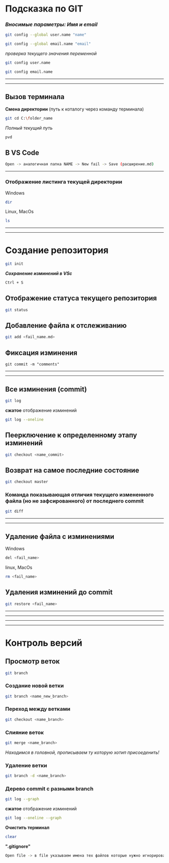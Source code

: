 # Подсказка по GIT

### *Вносимые параметры: Имя и email*
```sh
git config --global user.name "name"
```
```sh
git config --global email.name "email"
```
*проверка текущего значения переменной*
```sh
git config user.name
```
```sh
git config email.name
```
---
---
## Вызов терминала

**Смена директории** (путь к коталогу через команду терминала)
```sh
git cd C:\folder_name
```
*Полный текущий путь*
```sh
pvd
```

## В VS Code
```sh
Open -> аналогичная папка NAME -> New fail -> Save (расширение.md)
```
---
### Отображение листинга текущей директории

Windows
```sh
dir
```
Linux, MacOs
```sh
ls
```
---
---
# Создание репозитория
```sh
git init
```
__*Сохранение изминений в VSc*__
```sh
Ctrl + S
```
## Отображение статуса текущего репозитория
```sh
git status
```
## Добавление файла к отслеживанию
```sh
git add <fail_name.md>
```
## Фиксация изминения
```
git commit -m "comments"
```
---
---
## Все изминения (commit)
```sh
git log
```
**сжатое** отображение изминений
```sh
git log --oneline
```
## Пеерключение к определенному этапу изминений
```sh
git checkout <name_commit>
```
## Возврат на самое последние состояние
```sh
git checkout master
```
### Команда показывающая **отличия текущего измененного файла (но не зафсированного) от последнего commit** 
```sh
git diff
```
---
---
## Удаление файла с изминениями
Windows
```sh
del <fail_name>
```
linux, MacOs
```sh
rm <fail_name>
```
## Удаления изминений до commit
```sh
git restore <fail_name>
```
---
---
---
---
#  Контроль версий

## Просмотр веток 
```sh
git branch
```
### Создание новой ветки
```sh
git branch <name_new_branch>
```
### Переход между ветками
```sh
git checkout <name_branch>
```
### Слияние веток 
```sh
git merge <name_branch>
```
*Находимся в головной, прописываем ту которую хотип присоеденить!*

### Удаление ветки
```sh
git branch -d <name_branch>
```
### Дерево commit с разными branch
```sh
git log --graph
```
**сжатое** отображение изминений
```sh
git log --oneline --graph
```
**Очистить терминал**
```sh
clear
```
**".gitignore"**
```sh
Open file -> в file указываем имена тех файлов которые нужно игнорировать -> add .gitignore -> git commit -m ""
```
